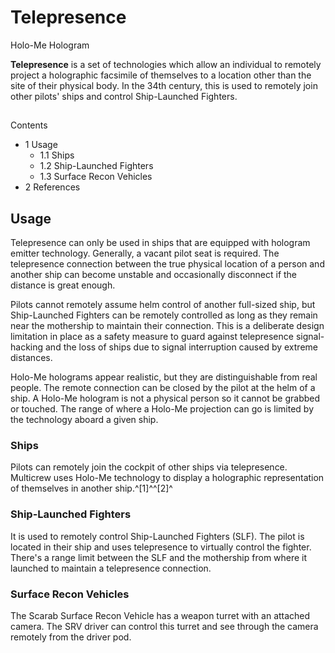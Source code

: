 # Telepresence
Holo-Me Hologram
 		 	 

**Telepresence** is a set of technologies which allow an individual to remotely project a holographic facsimile of themselves to a location other than the site of their physical body. In the 34th century, this is used to remotely join other pilots' ships and control Ship-Launched Fighters.

## 

Contents

- 1 Usage
    - 1.1 Ships
    - 1.2 Ship-Launched Fighters
    - 1.3 Surface Recon Vehicles
- 2 References

## Usage

Telepresence can only be used in ships that are equipped with hologram emitter technology. Generally, a vacant pilot seat is required. The telepresence connection between the true physical location of a person and another ship can become unstable and occasionally disconnect if the distance is great enough.

Pilots cannot remotely assume helm control of another full-sized ship, but Ship-Launched Fighters can be remotely controlled as long as they remain near the mothership to maintain their connection. This is a deliberate design limitation in place as a safety measure to guard against telepresence signal-hacking and the loss of ships due to signal interruption caused by extreme distances.

Holo-Me holograms appear realistic, but they are distinguishable from real people. The remote connection can be closed by the pilot at the helm of a ship. A Holo-Me hologram is not a physical person so it cannot be grabbed or touched. The range of where a Holo-Me projection can go is limited by the technology aboard a given ship.

### Ships

Pilots can remotely join the cockpit of other ships via telepresence. Multicrew uses Holo-Me technology to display a holographic representation of themselves in another ship.^[1]^^[2]^

### Ship-Launched Fighters

It is used to remotely control  Ship-Launched Fighters (SLF). The pilot is located in their ship and uses telepresence to virtually control the fighter. There's a range limit between the SLF and the mothership from where it launched to maintain a telepresence connection.

### Surface Recon Vehicles

The Scarab Surface Recon Vehicle has a weapon turret with an attached camera. The SRV driver can control this turret and see through the camera remotely from the driver pod.